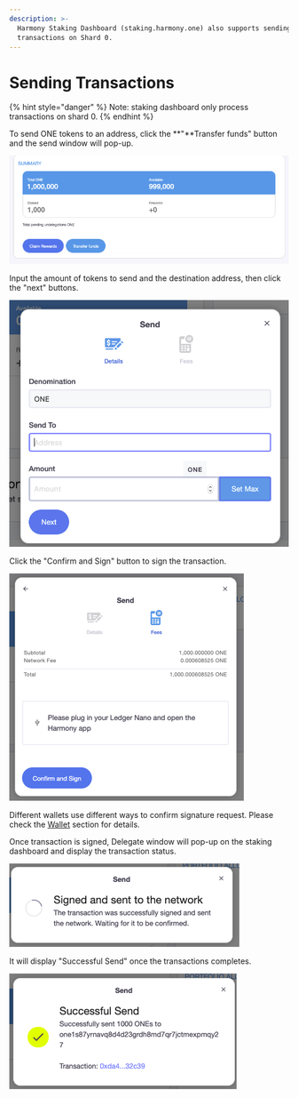 ```yaml
---
description: >-
  Harmony Staking Dashboard (staking.harmony.one) also supports sending
  transactions on Shard 0.
---
```


# Sending Transactions

{% hint style="danger" %}
Note: staking dashboard only process transactions on shard 0.
{% endhint %}

To send ONE tokens to an address, click the **"**Transfer funds" button and the send window will pop-up.

![](../../.gitbook/assets/image%20%28130%29.png)

Input the amount of tokens to send and the destination address, then click the "next" buttons.

![](../../.gitbook/assets/image%20%28121%29.png)

Click the "Confirm and Sign" button to sign the transaction.

![](../../.gitbook/assets/image%20%2833%29.png)

Different wallets use different ways to confirm signature request. Please check the [Wallet](https://app.gitbook.com/@harmony-one/s/home/~/drafts/-M7F2-rR3OLvk7_5kftG/wallets) section for details.

Once transaction is signed, Delegate window will pop-up on the staking dashboard and display the transaction status.

![](../../.gitbook/assets/image%20%2888%29.png)

 It will display "Successful Send" once the transactions completes.

![](../../.gitbook/assets/image%20%28150%29.png)



